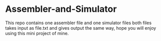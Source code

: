 # Assembler-and-Simulator

This repo contains one assembler file and one simulator files both files takes input as file.txt and gives output the same way, hope you will enjoy using this mini project of mine. 

